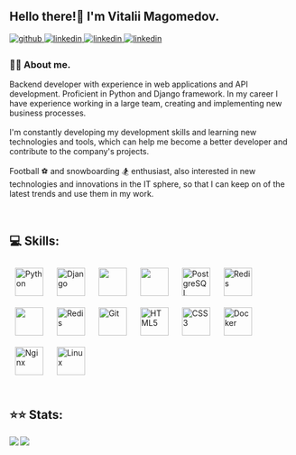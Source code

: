 ## Hello there!👋 I'm Vitalii Magomedov.
  

<a href="https://github.com/vitalikmag" target="_blank">
<img src=https://img.shields.io/badge/github-%2324292e.svg?&style=for-the-badge&logo=github&logoColor=white alt=github style="margin-bottom: 5px;" />
</a>
<a href="https://linkedin.com/in/vitalymag" target="_blank">
<img src=https://img.shields.io/badge/linkedin-%231E77B5.svg?&style=for-the-badge&logo=linkedin&logoColor=white alt=linkedin style="margin-bottom: 5px;" />
</a>
<a href="https://t.me/vitalikmag" target="_blank">
<img src=https://img.shields.io/badge/-Telegram-0088cc?style=for-the-badge&logo=Telegram&logoColor=white alt=linkedin style="margin-bottom: 5px;" />
</a>
<a href="mailto:vitalikmag28@gmail.com" target="_blank">
<img src=https://img.shields.io/badge/-Gmail-0088cc?style=for-the-badge&logo=Gmail&logoColor=white alt=linkedin style="margin-bottom: 5px;" />
</a>

  
### 💁‍♂️ About me.  
  Backend developer with experience in web applications and API development.
Proficient in Python and Django framework. In my career I have experience working in a
large team, creating and implementing new business processes.
<br/>  
  I'm constantly developing my development skills and learning new technologies and
tools, which can help me become a better developer and contribute to the company's
projects.
<br/>  
  Football ⚽ and snowboarding 🏂 enthusiast, also interested in new technologies and
innovations in the IT sphere, so that I can keep on of the latest trends and use them in
my work.  
  
<br/>  

## 💻 Skills:
<div align="left">  
<a href="https://www.python.org/" target="_blank"><img style="margin: 10px" src="https://profilinator.rishav.dev/skills-assets/python-original.svg" alt="Python" height="50" /></a>
<a href="https://www.djangoproject.com/" target="_blank"><img style="margin: 10px" src="https://profilinator.rishav.dev/skills-assets/django-original.svg" alt="Django" height="50" /></a>
<a href="https://www.django-rest-framework.org/" target="_blank"><img style="margin: 10px" src="https://www.egehangundogdu.com/stupheem/2019/07/restapi.png" height="50" /></a>
<a href="https://en.wikipedia.org/wiki/SQL" target="_blank"><img style="margin: 10px" src="https://c1.klipartz.com/pngpicture/768/498/sticker-png-sql-server-logo-data-database-microsoft-azure-sql-database-programming-language-table-database-transaction-microsoft-sql-server-thumbnail.png" height="50" /></a>  
<a href="https://www.postgresql.org/" target="_blank"><img style="margin: 10px" src="https://profilinator.rishav.dev/skills-assets/postgresql-original-wordmark.svg" alt="PostgreSQL" height="50" /></a>  
<a href="https://redis.io/" target="_blank"><img style="margin: 10px" src="https://profilinator.rishav.dev/skills-assets/redis-original-wordmark.svg" alt="Redis" height="50" /></a>
<a href="https://docs.celeryq.dev/en/stable/" target="_blank"><img style="margin: 10px" src="https://img.stackshare.io/service/1075/celery.png" height="50" /></a>
<a href="https://docs.aiogram.dev/en/latest/#" target="_blank"><img style="margin: 10px" src="https://docs.aiogram.dev/en/latest/_static/logo.png" alt="Redis" height="50" /></a>
<a href="https://github.com/" target="_blank"><img style="margin: 10px" src="https://profilinator.rishav.dev/skills-assets/git-scm-icon.svg" alt="Git" height="50" /></a>  
<a href="https://en.wikipedia.org/wiki/HTML5" target="_blank"><img style="margin: 10px" src="https://profilinator.rishav.dev/skills-assets/html5-original-wordmark.svg" alt="HTML5" height="50" /></a>  
<a href="https://www.w3schools.com/css/" target="_blank"><img style="margin: 10px" src="https://profilinator.rishav.dev/skills-assets/css3-original-wordmark.svg" alt="CSS3" height="50" /></a>  
<a href="https://www.docker.com/" target="_blank"><img style="margin: 10px" src="https://profilinator.rishav.dev/skills-assets/docker-original-wordmark.svg" alt="Docker" height="50" /></a>  
<a href="https://www.nginx.com/" target="_blank"><img style="margin: 10px" src="https://profilinator.rishav.dev/skills-assets/nginx-original.svg" alt="Nginx" height="50" /></a>  
<a href="https://www.linux.org/" target="_blank"><img style="margin: 10px" src="https://profilinator.rishav.dev/skills-assets/linux-original.svg" alt="Linux" height="50" /></a>  
</div>  

<br/>  

## ⭐⭐ Stats:  
<img src="https://github-readme-stats.vercel.app/api/top-langs/?username=vitalikmag&hide_border=true&layout=compact&theme=vision-friendly-dark" align="left" />
<img src="https://www.codewars.com/users/vitalikmag/badges/large" align="left" />






